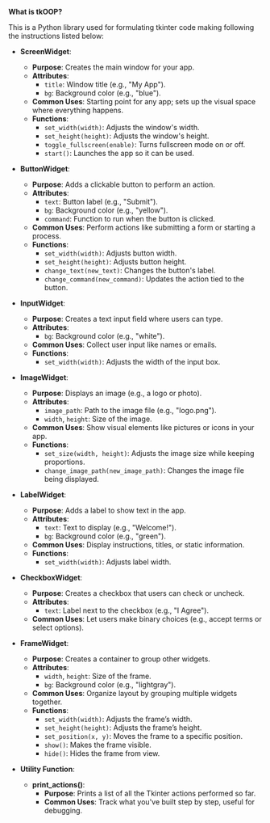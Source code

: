 **What is tkOOP?**

This is a Python library used for formulating tkinter code making following the instructions listed below:

- **ScreenWidget**:  
  - **Purpose**: Creates the main window for your app.
  - **Attributes**: 
    - `title`: Window title (e.g., "My App").
    - `bg`: Background color (e.g., "blue").
  - **Common Uses**: Starting point for any app; sets up the visual space where everything happens.
  - **Functions**: 
    - `set_width(width)`: Adjusts the window's width.
    - `set_height(height)`: Adjusts the window's height.
    - `toggle_fullscreen(enable)`: Turns fullscreen mode on or off.
    - `start()`: Launches the app so it can be used.

- **ButtonWidget**:  
  - **Purpose**: Adds a clickable button to perform an action.
  - **Attributes**: 
    - `text`: Button label (e.g., "Submit").
    - `bg`: Background color (e.g., "yellow").
    - `command`: Function to run when the button is clicked.
  - **Common Uses**: Perform actions like submitting a form or starting a process.
  - **Functions**: 
    - `set_width(width)`: Adjusts button width.
    - `set_height(height)`: Adjusts button height.
    - `change_text(new_text)`: Changes the button's label.
    - `change_command(new_command)`: Updates the action tied to the button.

- **InputWidget**:  
  - **Purpose**: Creates a text input field where users can type.
  - **Attributes**: 
    - `bg`: Background color (e.g., "white").
  - **Common Uses**: Collect user input like names or emails.
  - **Functions**: 
    - `set_width(width)`: Adjusts the width of the input box.

- **ImageWidget**:  
  - **Purpose**: Displays an image (e.g., a logo or photo).
  - **Attributes**: 
    - `image_path`: Path to the image file (e.g., "logo.png").
    - `width`, `height`: Size of the image.
  - **Common Uses**: Show visual elements like pictures or icons in your app.
  - **Functions**: 
    - `set_size(width, height)`: Adjusts the image size while keeping proportions.
    - `change_image_path(new_image_path)`: Changes the image file being displayed.

- **LabelWidget**:  
  - **Purpose**: Adds a label to show text in the app.
  - **Attributes**: 
    - `text`: Text to display (e.g., "Welcome!").
    - `bg`: Background color (e.g., "green").
  - **Common Uses**: Display instructions, titles, or static information.
  - **Functions**: 
    - `set_width(width)`: Adjusts label width.

- **CheckboxWidget**:  
  - **Purpose**: Creates a checkbox that users can check or uncheck.
  - **Attributes**: 
    - `text`: Label next to the checkbox (e.g., "I Agree").
  - **Common Uses**: Let users make binary choices (e.g., accept terms or select options).

- **FrameWidget**:  
  - **Purpose**: Creates a container to group other widgets.
  - **Attributes**: 
    - `width`, `height`: Size of the frame.
    - `bg`: Background color (e.g., "lightgray").
  - **Common Uses**: Organize layout by grouping multiple widgets together.
  - **Functions**: 
    - `set_width(width)`: Adjusts the frame’s width.
    - `set_height(height)`: Adjusts the frame’s height.
    - `set_position(x, y)`: Moves the frame to a specific position.
    - `show()`: Makes the frame visible.
    - `hide()`: Hides the frame from view.

- **Utility Function**:  
  - **print_actions()**: 
    - **Purpose**: Prints a list of all the Tkinter actions performed so far.
    - **Common Uses**: Track what you've built step by step, useful for debugging.
